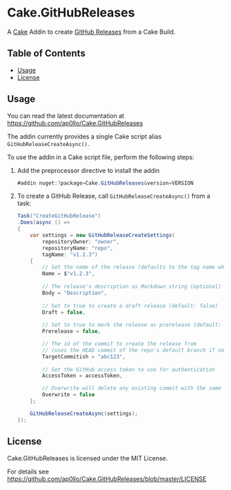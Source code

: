 # Cake.GitHubReleases

A [Cake](https://cakebuild.net/) Addin to create [GitHub Releases](https://docs.github.com/en/repositories/releasing-projects-on-github/about-releases) from a Cake Build.


## Table of Contents

- [Usage](#usage)
- [License](#license)


## Usage

You can read the latest documentation at https://github.com/ap0llo/Cake.GitHubReleases


The addin currently provides a single Cake script alias `GitHubReleaseCreateAsync()`.

To use the addin in a Cake script file, perform the following steps:

1. Add the preprocessor directive to install the addin

    ```cs
    #addin nuget:?package=Cake.GitHubReleases&version=VERSION
    ```

1. To create a GitHub Release, call `GitHubReleaseCreateAsync()` from a task:

    ```cs
    Task("CreateGitHubRelease")
    .Does(async () =>
    {
        var settings = new GitHubReleaseCreateSettings(
            repositoryOwner: "owner", 
            repositoryName: "repo", 
            tagName: "v1.2.3")
        {
            // Set the name of the release (defaults to the tag name when not specified)
            Name = $"v1.2.3",
            
            // The release's description as Markdown string (optional)
            Body = "Description",
            
            // Set to true to create a draft release (default: false)
            Draft = false,
            
            // Set to true to mark the release as prerelease (default: false)
            Prerelease = false,

            // The id of the commit to create the release from 
            // (uses the HEAD commit of the repo's default branch if not specified)
            TargetCommitish = "abc123",
            
            // Set the GitHub access token to use for authentication
            AccessToken = accessToken,

            // Overwrite will delete any existing commit with the same tag name if it exists
            Overwrite = false
        };

        GitHubReleaseCreateAsync(settings);
    });
    ```

## License

Cake.GitHubReleases is licensed under the MIT License.

For details see https://github.com/ap0llo/Cake.GitHubReleases/blob/master/LICENSE